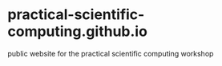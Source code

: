 # practical-scientific-computing.github.io
public website for the practical scientific computing workshop
